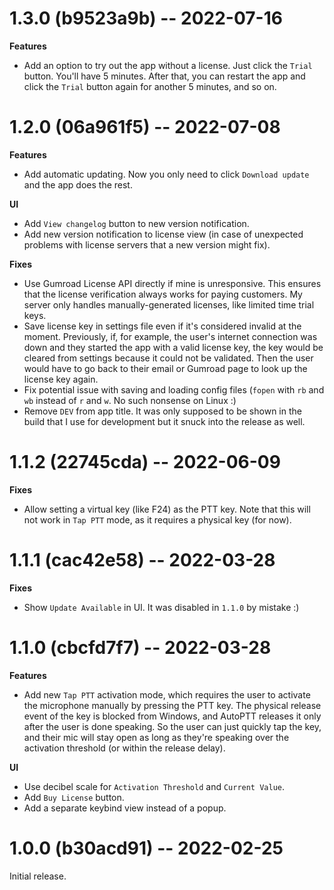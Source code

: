 # 1.3.0 (b9523a9b) -- 2022-07-16

**Features**

* Add an option to try out the app without a license. Just click the `Trial` button. You'll have 5 minutes. After that, you can restart the app and click the `Trial` button again for another 5 minutes, and so on.

# 1.2.0 (06a961f5) -- 2022-07-08

**Features**

* Add automatic updating. Now you only need to click `Download update` and the app does the rest.

**UI**

* Add `View changelog` button to new version notification.
* Add new version notification to license view (in case of unexpected problems with license servers that a new version might fix).

**Fixes**

* Use Gumroad License API directly if mine is unresponsive. This ensures that the license verification always works for paying customers. My server only handles manually-generated licenses, like limited time trial keys.
* Save license key in settings file even if it's considered invalid at the moment. Previously, if, for example, the user's internet connection was down and they started the app with a valid license key, the key would be cleared from settings because it could not be validated. Then the user would have to go back to their email or Gumroad page to look up the license key again.
* Fix potential issue with saving and loading config files (`fopen` with `rb` and `wb` instead of `r` and `w`. No such nonsense on Linux :)
* Remove `DEV` from app title. It was only supposed to be shown in the build that I use for development but it snuck into the release as well.

# 1.1.2 (22745cda) -- 2022-06-09

**Fixes**

* Allow setting a virtual key (like F24) as the PTT key. Note that this will not work in `Tap PTT` mode, as it requires a physical key (for now).

# 1.1.1 (cac42e58) -- 2022-03-28

**Fixes**

* Show `Update Available` in UI. It was disabled in `1.1.0` by mistake :)

# 1.1.0 (cbcfd7f7) -- 2022-03-28

**Features**

* Add new `Tap PTT` activation mode, which requires the user to activate the microphone manually by pressing the PTT key. The physical release event of the key is blocked from Windows, and AutoPTT releases it only after the user is done speaking. So the user can just quickly tap the key, and their mic will stay open as long as they're speaking over the activation threshold (or within the release delay).

**UI**

* Use decibel scale for `Activation Threshold` and `Current Value`.
* Add `Buy License` button.
* Add a separate keybind view instead of a popup.

# 1.0.0 (b30acd91) -- 2022-02-25

Initial release.
